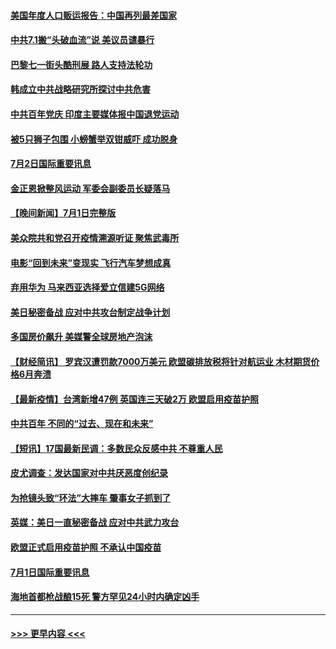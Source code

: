#### [美国年度人口贩运报告：中国再列最差国家](../pages/prog202/a103156744.md?t=07030001) 
#### [中共7.1搬“头破血流”说 美议员谴暴行](../pages/prog202/a103156715.md?t=07030001) 
#### [巴黎七一街头酷刑展 路人支持法轮功](../pages/prog202/a103156684.md?t=07030001) 
#### [韩成立中共战略研究所探讨中共危害](../pages/prog202/a103156663.md?t=07030001) 
#### [中共百年党庆 印度主要媒体报中国退党运动](../pages/prog202/a103156461.md?t=07030001) 
#### [被5只狮子包围 小螃蟹举双钳威吓 成功脱身](../pages/prog202/a103156576.md?t=07030001) 
#### [7月2日国际重要讯息](../pages/prog202/a103156522.md?t=07030001) 
#### [金正恩掀整风运动 军委会副委员长疑落马](../pages/prog202/a103156454.md?t=07030001) 
#### [【晚间新闻】7月1日完整版](../pages/prog202/a103156340.md?t=07030001) 
#### [美众院共和党召开疫情溯源听证 聚焦武毒所](../pages/prog202/a103155272.md?t=07030001) 
#### [电影“回到未来”变现实 飞行汽车梦想成真](../pages/prog202/a103156179.md?t=07030001) 
#### [弃用华为 马来西亚选择爱立信建5G网络](../pages/prog202/a103156151.md?t=07030001) 
#### [美日秘密备战 应对中共攻台制定战争计划](../pages/prog202/a103156111.md?t=07030001) 
#### [多国房价飙升 美媒警全球房地产泡沫](../pages/prog202/a103155808.md?t=07030001) 
#### [【财经简讯】 罗宾汉遭罚款7000万美元 欧盟碳排放税将针对航运业 木材期货价格6月奔溃](../pages/prog202/a103156071.md?t=07030001) 
#### [【最新疫情】台湾新增47例  英国连三天破2万 欧盟启用疫苗护照](../pages/prog202/a103155946.md?t=07030001) 
#### [中共百年 不同的“过去、现在和未来”](../pages/prog202/a103155972.md?t=07030001) 
#### [【短讯】17国最新民调：多数民众反感中共 不尊重人民](../pages/prog202/a103155865.md?t=07030001) 
#### [皮尤调查：发达国家对中共厌恶度创纪录](../pages/prog202/a103155839.md?t=07030001) 
#### [为抢镜头致“环法”大摔车 肇事女子抓到了](../pages/prog202/a103155666.md?t=07030001) 
#### [英媒：美日一直秘密备战 应对中共武力攻台](../pages/prog202/a103155725.md?t=07030001) 
#### [欧盟正式启用疫苗护照 不承认中国疫苗](../pages/prog202/a103155681.md?t=07030001) 
#### [7月1日国际重要讯息](../pages/prog202/a103155709.md?t=07030001) 
#### [海地首都枪战酿15死 警方罕见24小时内确定凶手](../pages/prog202/a103155550.md?t=07030001) 

----
#### [ >>> 更早内容 <<< ](../indexes/prog202-earlier.md)
